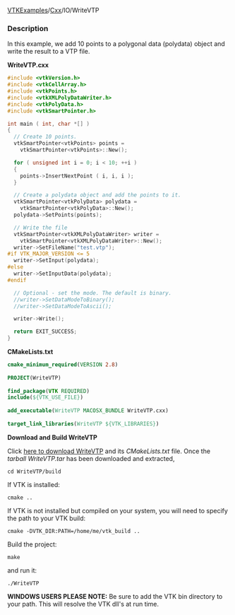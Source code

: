 [VTKExamples](Home)/[Cxx](Cxx)/IO/WriteVTP

### Description
In this example, we add 10 points to a polygonal data (polydata) object and write the result to a VTP file.

**WriteVTP.cxx**
```c++
#include <vtkVersion.h>
#include <vtkCellArray.h>
#include <vtkPoints.h>
#include <vtkXMLPolyDataWriter.h>
#include <vtkPolyData.h>
#include <vtkSmartPointer.h>

int main ( int, char *[] )
{
  // Create 10 points.
  vtkSmartPointer<vtkPoints> points =
    vtkSmartPointer<vtkPoints>::New();

  for ( unsigned int i = 0; i < 10; ++i )
  {
    points->InsertNextPoint ( i, i, i );
  }

  // Create a polydata object and add the points to it.
  vtkSmartPointer<vtkPolyData> polydata =
    vtkSmartPointer<vtkPolyData>::New();
  polydata->SetPoints(points);

  // Write the file
  vtkSmartPointer<vtkXMLPolyDataWriter> writer =
    vtkSmartPointer<vtkXMLPolyDataWriter>::New();
  writer->SetFileName("test.vtp");
#if VTK_MAJOR_VERSION <= 5
  writer->SetInput(polydata);
#else
  writer->SetInputData(polydata);
#endif

  // Optional - set the mode. The default is binary.
  //writer->SetDataModeToBinary();
  //writer->SetDataModeToAscii();

  writer->Write();

  return EXIT_SUCCESS;
}
```
**CMakeLists.txt**
```cmake
cmake_minimum_required(VERSION 2.8)
 
PROJECT(WriteVTP)
 
find_package(VTK REQUIRED)
include(${VTK_USE_FILE})
 
add_executable(WriteVTP MACOSX_BUNDLE WriteVTP.cxx)
 
target_link_libraries(WriteVTP ${VTK_LIBRARIES})
```

**Download and Build WriteVTP**

Click [here to download WriteVTP](https://github.com/lorensen/VTKWikiExamplesTarballs/raw/master/WriteVTP.tar) and its *CMakeLists.txt* file.
Once the *tarball WriteVTP.tar* has been downloaded and extracted,
```
cd WriteVTP/build 
```
If VTK is installed:
```
cmake ..
```
If VTK is not installed but compiled on your system, you will need to specify the path to your VTK build:
```
cmake -DVTK_DIR:PATH=/home/me/vtk_build ..
```
Build the project:
```
make
```
and run it:
```
./WriteVTP
```
**WINDOWS USERS PLEASE NOTE:** Be sure to add the VTK bin directory to your path. This will resolve the VTK dll's at run time.

